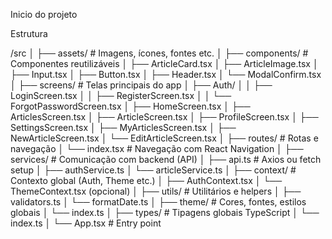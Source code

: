 Inicio do projeto

Estrutura

/src
│
├── assets/                 # Imagens, ícones, fontes etc.
│
├── components/             # Componentes reutilizáveis
│   ├── ArticleCard.tsx
│   ├── ArticleImage.tsx
│   ├── Input.tsx
│   ├── Button.tsx
│   ├── Header.tsx
│   └── ModalConfirm.tsx
│
├── screens/                # Telas principais do app
│   ├── Auth/
│   │   ├── LoginScreen.tsx
│   │   ├── RegisterScreen.tsx
│   │   └── ForgotPasswordScreen.tsx
│   ├── HomeScreen.tsx
│   ├── ArticlesScreen.tsx
│   ├── ArticleScreen.tsx
│   ├── ProfileScreen.tsx
│   ├── SettingsScreen.tsx
│   ├── MyArticlesScreen.tsx
│   ├── NewArticleScreen.tsx
│   └── EditArticleScreen.tsx
│
├── routes/                 # Rotas e navegação
│   └── index.tsx           # Navegação com React Navigation
│
├── services/               # Comunicação com backend (API)
│   ├── api.ts              # Axios ou fetch setup
│   ├── authService.ts
│   └── articleService.ts
│
├── context/                # Contexto global (Auth, Theme etc.)
│   ├── AuthContext.tsx
│   └── ThemeContext.tsx (opcional)
│
├── utils/                  # Utilitários e helpers
│   ├── validators.ts
│   └── formatDate.ts
│
├── theme/                  # Cores, fontes, estilos globais
│   └── index.ts
│
├── types/                  # Tipagens globais TypeScript
│   └── index.ts
│
└── App.tsx                 # Entry point
